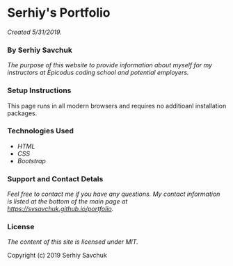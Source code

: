 # Serhiy's Portfolio
_Created 5/31/2019._

### By Serhiy Savchuk

_The purpose of this website to provide information about myself for my instructors at Epicodus coding school and potential employers._

### Setup Instructions
This page runs in all modern browsers and requires no additioanl installation packages.

### Technologies Used
* _HTML_
* _CSS_
* _Bootstrap_

### Support and Contact Detals
_Feel free to contact me if you have any questions. My contact information is listed at the bottom of the main page at https://svsavchuk.github.io/portfolio._

### License
_The content of this site is licensed under MIT._

Copyright (c) 2019 Serhiy Savchuk
